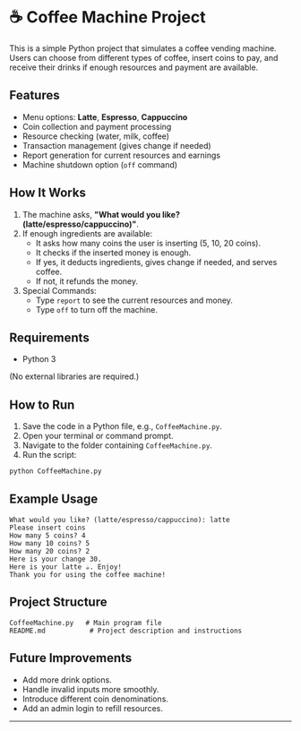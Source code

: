 # ☕ Coffee Machine Project

This is a simple Python project that simulates a coffee vending machine.  
Users can choose from different types of coffee, insert coins to pay, and receive their drinks if enough resources and payment are available.

## Features

- Menu options: **Latte**, **Espresso**, **Cappuccino**
- Coin collection and payment processing
- Resource checking (water, milk, coffee)
- Transaction management (gives change if needed)
- Report generation for current resources and earnings
- Machine shutdown option (`off` command)

## How It Works

1. The machine asks, **"What would you like? (latte/espresso/cappuccino)"**.
2. If enough ingredients are available:
   - It asks how many coins the user is inserting (5, 10, 20 coins).
   - It checks if the inserted money is enough.
   - If yes, it deducts ingredients, gives change if needed, and serves coffee.
   - If not, it refunds the money.
3. Special Commands:
   - Type `report` to see the current resources and money.
   - Type `off` to turn off the machine.

## Requirements

- Python 3

(No external libraries are required.)

## How to Run

1. Save the code in a Python file, e.g., `CoffeeMachine.py`.
2. Open your terminal or command prompt.
3. Navigate to the folder containing `CoffeeMachine.py`.
4. Run the script:

```bash
python CoffeeMachine.py
```

## Example Usage

```
What would you like? (latte/espresso/cappuccino): latte
Please insert coins
How many 5 coins? 4
How many 10 coins? 5
How many 20 coins? 2
Here is your change 30.
Here is your latte ☕. Enjoy!
Thank you for using the coffee machine!
```

## Project Structure

```
CoffeeMachine.py   # Main program file
README.md           # Project description and instructions
```

## Future Improvements

- Add more drink options.
- Handle invalid inputs more smoothly.
- Introduce different coin denominations.
- Add an admin login to refill resources.

---
